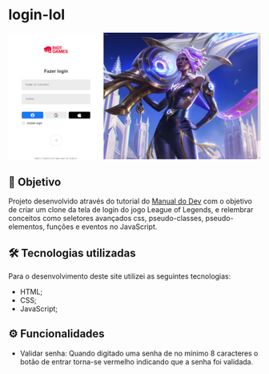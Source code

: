 # login-lol

![Resultado final do projeto](images/projeto-final.png)

## 🎯 Objetivo

Projeto desenvolvido através do tutorial do [Manual do Dev](https://www.youtube.com/watch?v=tyVvNj-UvxM&t=1s) com o objetivo de criar um clone da tela de login do jogo League of Legends, e relembrar conceitos como seletores avançados css, pseudo-classes, pseudo-elementos, funções e eventos no JavaScript.

## 🛠️ Tecnologias utilizadas

Para o desenvolvimento deste site utilizei as seguintes tecnologias:

- HTML;
- CSS;
- JavaScript;

## ⚙️ Funcionalidades

- Validar senha: Quando digitado uma senha de no mínimo 8 caracteres o botão de entrar torna-se vermelho indicando que a senha foi validada.
